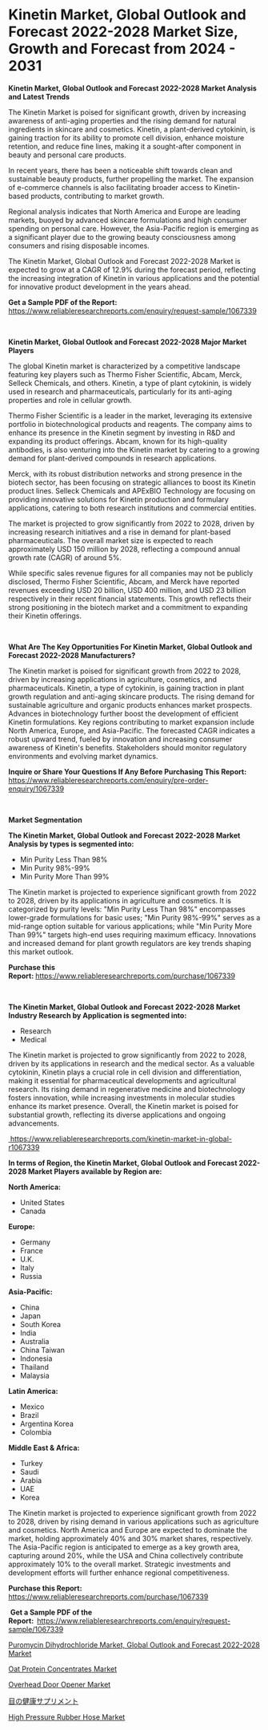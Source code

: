 <p><h1>Kinetin Market, Global Outlook and Forecast 2022-2028 Market Size, Growth and Forecast from 2024 - 2031</h1></p><p><strong>Kinetin Market, Global Outlook and Forecast 2022-2028 Market Analysis and Latest Trends</strong></p>
<p><p>The Kinetin Market is poised for significant growth, driven by increasing awareness of anti-aging properties and the rising demand for natural ingredients in skincare and cosmetics. Kinetin, a plant-derived cytokinin, is gaining traction for its ability to promote cell division, enhance moisture retention, and reduce fine lines, making it a sought-after component in beauty and personal care products. </p><p>In recent years, there has been a noticeable shift towards clean and sustainable beauty products, further propelling the market. The expansion of e-commerce channels is also facilitating broader access to Kinetin-based products, contributing to market growth. </p><p>Regional analysis indicates that North America and Europe are leading markets, buoyed by advanced skincare formulations and high consumer spending on personal care. However, the Asia-Pacific region is emerging as a significant player due to the growing beauty consciousness among consumers and rising disposable incomes.</p><p>The Kinetin Market, Global Outlook and Forecast 2022-2028 Market is expected to grow at a CAGR of 12.9% during the forecast period, reflecting the increasing integration of Kinetin in various applications and the potential for innovative product development in the years ahead.</p></p>
<p><strong>Get a Sample PDF of the Report:&nbsp;</strong> <a href="https://www.reliableresearchreports.com/enquiry/request-sample/1067339">https://www.reliableresearchreports.com/enquiry/request-sample/1067339</a></p>
<p>&nbsp;</p>
<p><strong>Kinetin Market, Global Outlook and Forecast 2022-2028 Major Market Players</strong></p>
<p><p>The global Kinetin market is characterized by a competitive landscape featuring key players such as Thermo Fisher Scientific, Abcam, Merck, Selleck Chemicals, and others. Kinetin, a type of plant cytokinin, is widely used in research and pharmaceuticals, particularly for its anti-aging properties and role in cellular growth.</p><p>Thermo Fisher Scientific is a leader in the market, leveraging its extensive portfolio in biotechnological products and reagents. The company aims to enhance its presence in the Kinetin segment by investing in R&D and expanding its product offerings. Abcam, known for its high-quality antibodies, is also venturing into the Kinetin market by catering to a growing demand for plant-derived compounds in research applications.</p><p>Merck, with its robust distribution networks and strong presence in the biotech sector, has been focusing on strategic alliances to boost its Kinetin product lines. Selleck Chemicals and APExBIO Technology are focusing on providing innovative solutions for Kinetin production and formulary applications, catering to both research institutions and commercial entities.</p><p>The market is projected to grow significantly from 2022 to 2028, driven by increasing research initiatives and a rise in demand for plant-based pharmaceuticals. The overall market size is expected to reach approximately USD 150 million by 2028, reflecting a compound annual growth rate (CAGR) of around 5%.</p><p>While specific sales revenue figures for all companies may not be publicly disclosed, Thermo Fisher Scientific, Abcam, and Merck have reported revenues exceeding USD 20 billion, USD 400 million, and USD 23 billion respectively in their recent financial statements. This growth reflects their strong positioning in the biotech market and a commitment to expanding their Kinetin offerings.</p></p>
<p>&nbsp;</p>
<p><strong>What Are The Key Opportunities For Kinetin Market, Global Outlook and Forecast 2022-2028 Manufacturers?</strong></p>
<p><p>The Kinetin market is poised for significant growth from 2022 to 2028, driven by increasing applications in agriculture, cosmetics, and pharmaceuticals. Kinetin, a type of cytokinin, is gaining traction in plant growth regulation and anti-aging skincare products. The rising demand for sustainable agriculture and organic products enhances market prospects. Advances in biotechnology further boost the development of efficient Kinetin formulations. Key regions contributing to market expansion include North America, Europe, and Asia-Pacific. The forecasted CAGR indicates a robust upward trend, fueled by innovation and increasing consumer awareness of Kinetin's benefits. Stakeholders should monitor regulatory environments and evolving market dynamics.</p></p>
<p><strong>Inquire or Share Your Questions If Any Before Purchasing This Report:</strong> <a href="https://www.reliableresearchreports.com/enquiry/pre-order-enquiry/1067339">https://www.reliableresearchreports.com/enquiry/pre-order-enquiry/1067339</a></p>
<p>&nbsp;</p>
<p><strong>Market Segmentation</strong></p>
<p><strong>The Kinetin Market, Global Outlook and Forecast 2022-2028 Market Analysis by types is segmented into:</strong></p>
<p><ul><li>Min Purity Less Than 98%</li><li>Min Purity 98%-99%</li><li>Min Purity More Than 99%</li></ul></p>
<p><p>The Kinetin market is projected to experience significant growth from 2022 to 2028, driven by its applications in agriculture and cosmetics. It is categorized by purity levels: "Min Purity Less Than 98%" encompasses lower-grade formulations for basic uses; "Min Purity 98%-99%" serves as a mid-range option suitable for various applications; while "Min Purity More Than 99%" targets high-end uses requiring maximum efficacy. Innovations and increased demand for plant growth regulators are key trends shaping this market outlook.</p></p>
<p><strong>Purchase this Report:&nbsp;</strong><a href="https://www.reliableresearchreports.com/purchase/1067339">https://www.reliableresearchreports.com/purchase/1067339</a></p>
<p>&nbsp;</p>
<p><strong>The Kinetin Market, Global Outlook and Forecast 2022-2028 Market Industry Research by Application is segmented into:</strong></p>
<p><ul><li>Research</li><li>Medical</li></ul></p>
<p><p>The Kinetin market is projected to grow significantly from 2022 to 2028, driven by its applications in research and the medical sector. As a valuable cytokinin, Kinetin plays a crucial role in cell division and differentiation, making it essential for pharmaceutical developments and agricultural research. Its rising demand in regenerative medicine and biotechnology fosters innovation, while increasing investments in molecular studies enhance its market presence. Overall, the Kinetin market is poised for substantial growth, reflecting its diverse applications and ongoing advancements.</p></p>
<p><a href="https://www.reliableresearchreports.com/kinetin-market-in-global-r1067339">&nbsp;https://www.reliableresearchreports.com/kinetin-market-in-global-r1067339</a></p>
<p><strong>In terms of Region, the Kinetin Market, Global Outlook and Forecast 2022-2028 Market Players available by Region are:</strong></p>
<p>
    <p> <strong> North America: </strong>
        <ul>
            <li>United States</li>
            <li>Canada</li>
        </ul>
        </p> 
    <p> <strong> Europe: </strong>
        <ul>
            <li>Germany</li>
            <li>France</li>
            <li>U.K.</li>
            <li>Italy</li>
            <li>Russia</li>
        </ul>
        </p> 
    <p> <strong> Asia-Pacific: </strong>
        <ul>
            <li>China</li>
            <li>Japan</li>
            <li>South Korea</li>
            <li>India</li>
            <li>Australia</li>
            <li>China Taiwan</li>
            <li>Indonesia</li>
            <li>Thailand</li>
            <li>Malaysia</li>
        </ul>
        </p> 
    <p> <strong> Latin America: </strong>
        <ul>
            <li>Mexico</li>
            <li>Brazil</li>
            <li>Argentina Korea</li>
            <li>Colombia</li>
        </ul>
        </p> 
    <p> <strong> Middle East & Africa: </strong>
        <ul>
            <li>Turkey</li>
            <li>Saudi</li>
            <li>Arabia</li>
            <li>UAE</li>
            <li>Korea</li>
        </ul>
    </p>
    </p>
<p><p>The Kinetin market is projected to experience significant growth from 2022 to 2028, driven by rising demand in various applications such as agriculture and cosmetics. North America and Europe are expected to dominate the market, holding approximately 40% and 30% market shares, respectively. The Asia-Pacific region is anticipated to emerge as a key growth area, capturing around 20%, while the USA and China collectively contribute approximately 10% to the overall market. Strategic investments and development efforts will further enhance regional competitiveness.</p></p>
<p><strong>Purchase this Report: </strong><a href="https://www.reliableresearchreports.com/purchase/1067339">https://www.reliableresearchreports.com/purchase/1067339</a></p>
<p>&nbsp;<strong>Get a Sample PDF of the Report:&nbsp;&nbsp;</strong><a href="https://www.reliableresearchreports.com/enquiry/request-sample/1067339">https://www.reliableresearchreports.com/enquiry/request-sample/1067339</a></p>
<p><strong></strong></p>
<p><p><a href="https://github.com/FassouRP/Market-Research-Report-List-6/blob/main/puromycin-dihydrochloride-market-global-outlook-and-forecast-2022-2028-market.md">Puromycin Dihydrochloride Market, Global Outlook and Forecast 2022-2028 Market</a></p><p><a href="https://issuu.com/reportprime-2/docs/oat-protein-concentrates-market-siz_b7509cc6c48bc1">Oat Protein Concentrates Market</a></p><p><a href="https://www.linkedin.com/pulse/overhead-door-opener-market-size-share-trends-analysis-report-v1zcf?trackingId=4SV1Jp6bQ0i716uauNFT3g%3D%3D">Overhead Door Opener Market</a></p><p><a href="https://medium.com/@zackaryhalvorson2023/%E3%82%B0%E3%83%AD%E3%83%BC%E3%83%90%E3%83%AB%E3%81%AA%E7%9C%BC%E3%81%AE%E5%81%A5%E5%BA%B7%E3%82%B5%E3%83%97%E3%83%AA%E3%83%A1%E3%83%B3%E3%83%88%E5%B8%82%E5%A0%B4%E3%81%AE%E7%AF%84%E5%9B%B2%E3%81%AB%E9%96%A2%E3%81%99%E3%82%8B%E8%A9%B3%E7%B4%B0%E3%81%AA%E5%88%86%E6%9E%90%E3%81%A8-2024%E5%B9%B4%E3%81%8B%E3%82%892031%E5%B9%B4%E3%81%BE%E3%81%A7%E3%81%AE%E6%9C%9F%E9%96%93%E3%81%AB%E4%BA%88%E6%B8%AC%E3%81%95%E3%82%8C%E3%82%8B7-6-%E3%81%AE%E6%80%A5%E6%88%90%E9%95%B7cagr-08a79034548a">目の健康サプリメント</a></p><p><a href="https://medium.com/@thaddeulentine3434/future-of-innovation-global-high-pressure-rubber-hose-market-growth-and-opportunities-2024-d4eedfc3cd19">High Pressure Rubber Hose Market</a></p></p>